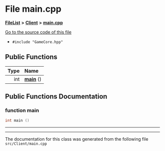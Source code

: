 

# File main.cpp



[**FileList**](files.md) **>** [**Client**](dir_133b3cdd880ca9e91a51b18f00995eeb.md) **>** [**main.cpp**](main_8cpp.md)

[Go to the source code of this file](main_8cpp_source.md)



* `#include "GameCore.hpp"`





































## Public Functions

| Type | Name |
| ---: | :--- |
|  int | [**main**](#function-main) () <br> |




























## Public Functions Documentation




### function main 

```C++
int main () 
```




<hr>

------------------------------
The documentation for this class was generated from the following file `src/Client/main.cpp`

